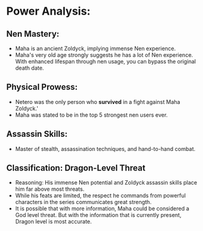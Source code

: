# Power Analysis:

## Nen Mastery:
* Maha is an ancient Zoldyck, implying immense Nen experience.
* Maha's very old age strongly suggests he has a lot of Nen experience. With enhanced lifespan through nen usage, you can bypass the original death date.

## Physical Prowess:
* Netero was the only person who **survived** in a fight against Maha Zoldyck.'
* Maha was stated to be in the top 5 strongest nen users ever.

## Assassin Skills:
* Master of stealth, assassination techniques, and hand-to-hand combat.
  
## Classification: **Dragon-Level Threat**
- Reasoning: His immense Nen potential and Zoldyck assassin skills place him far above most threats.
- While his feats are limited, the respect he commands from powerful characters in the series communicates great strength.
- It is possible that with more information, Maha could be considered a God level threat. But with the information that is currently present, Dragon level is most accurate.
